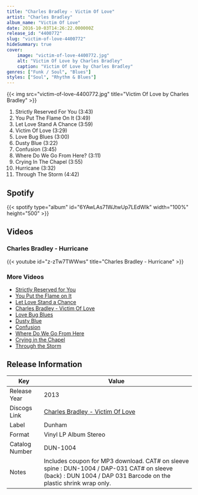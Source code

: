 ```yaml
---
title: "Charles Bradley - Victim Of Love"
artist: "Charles Bradley"
album_name: "Victim Of Love"
date: 2016-10-03T14:26:22.000000Z
release_id: "4400772"
slug: "victim-of-love-4400772"
hideSummary: true
cover:
    image: "victim-of-love-4400772.jpg"
    alt: "Victim Of Love by Charles Bradley"
    caption: "Victim Of Love by Charles Bradley"
genres: ["Funk / Soul", "Blues"]
styles: ["Soul", "Rhythm & Blues"]
---
```


{{< img src="victim-of-love-4400772.jpg" title="Victim Of Love by Charles Bradley" >}}

<!-- section break -->

1. Strictly Reserved For You (3:43)
2. You Put The Flame On It (3:49)
3. Let Love Stand A Chance (3:59)
4. Victim Of Love (3:29)
5. Love Bug Blues (3:00)
6. Dusty Blue (3:22)
7. Confusion (3:45)
8. Where Do We Go From Here? (3:11)
9. Crying In The Chapel (3:55)
10. Hurricane (3:32)
11. Through The Storm (4:42)

<!-- section break -->


## Spotify
{{< spotify type="album" id="6YAwLAs71WJtwUp7LEdWIk" width="100%" height="500" >}}



## Videos
### Charles Bradley - Hurricane
{{< youtube id="z-zTw7TWWws" title="Charles Bradley - Hurricane" >}}<br>

### More Videos

- [Strictly Reserved for You](https://www.youtube.com/watch?v=8eR2L-KQSi4)
- [You Put the Flame on It](https://www.youtube.com/watch?v=WU5-6OA19Dc)
- [Let Love Stand a Chance](https://www.youtube.com/watch?v=eCQiO_W-ruY)
- [Charles Bradley - Victim Of Love](https://www.youtube.com/watch?v=gxFYkoAFZAY)
- [Love Bug Blues](https://www.youtube.com/watch?v=3vPHQRg0LHM)
- [Dusty Blue](https://www.youtube.com/watch?v=Bo6RCh5NKNc)
- [Confusion](https://www.youtube.com/watch?v=8vXDxR7UYUQ)
- [Where Do We Go From Here](https://www.youtube.com/watch?v=oCcXHfVFpdM)
- [Crying in the Chapel](https://www.youtube.com/watch?v=8xyb-qoxFPU)
- [Through the Storm](https://www.youtube.com/watch?v=o_HtSBU73bs)


## Release Information
|  Key           | Value                                                |
| ---------------| ---------------------------------------------------- |
| Release Year   | 2013                                   |
| Discogs Link   | [Charles Bradley - Victim Of Love](https://www.discogs.com/release/4400772-Charles-Bradley-Featuring-Menahan-Street-Band-Victim-Of-Love) |
| Label          | Dunham |
| Format         | Vinyl LP Album Stereo |
| Catalog Number | DUN-1004 |
| Notes | Includes coupon for MP3 download.  CAT# on sleeve spine : DUN-1004 / DAP-031 CAT# on sleeve (back) : DUN 1004 / DAP 031 Barcode on the plastic shrink wrap only. |